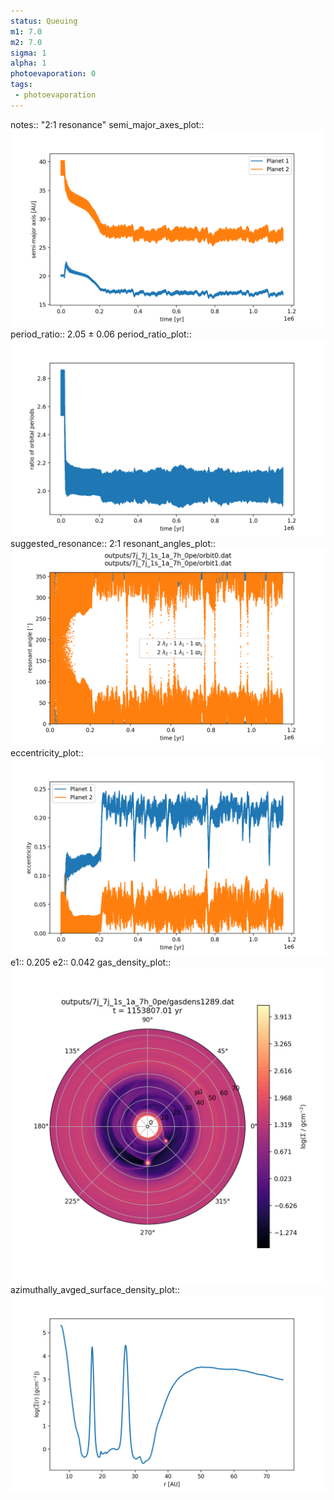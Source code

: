 ```yaml
---
status: Queuing
m1: 7.0
m2: 7.0
sigma: 1
alpha: 1
photoevaporation: 0
tags:
 - photoevaporation
---
```


notes:: "2:1 resonance"
semi_major_axes_plot:: ![semi_major_axes_7j_7j_1s_1a_7h_0pe.png](plots/semi_major_axes/semi_major_axes_7j_7j_1s_1a_7h_0pe.png)
period_ratio:: 2.05 ± 0.06
period_ratio_plot:: ![period_ratio_7j_7j_1s_1a_7h_0pe.png](plots/period_ratio/period_ratio_7j_7j_1s_1a_7h_0pe.png)
suggested_resonance:: 2:1
resonant_angles_plot:: ![resonant_angles_7j_7j_1s_1a_7h_0pe.png](plots/resonant_angles/resonant_angles_7j_7j_1s_1a_7h_0pe.png)
eccentricity_plot:: ![eccentricity_7j_7j_1s_1a_7h_0pe.png](plots/eccentricity/eccentricity_7j_7j_1s_1a_7h_0pe.png)
e1:: 0.205
e2:: 0.042
gas_density_plot:: ![gas_density_7j_7j_1s_1a_7h_0pe.png](plots/gas_density/gas_density_7j_7j_1s_1a_7h_0pe.png)
azimuthally_avged_surface_density_plot:: ![azimuthally_avged_surface_density_7j_7j_1s_1a_7h_0pe.png](plots/azimuthally_avged_surface_density/azimuthally_avged_surface_density_7j_7j_1s_1a_7h_0pe.png)
